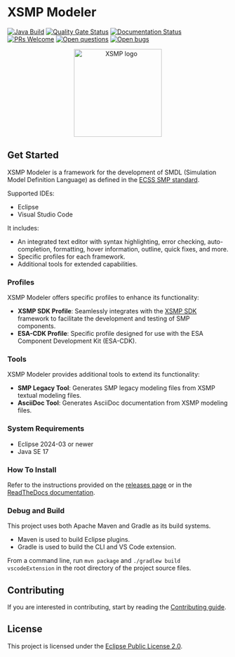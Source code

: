 # XSMP Modeler

[![Java Build](https://github.com/ThalesGroup/xsmp-modeler-core/actions/workflows/build.yml/badge.svg)](https://github.com/ThalesGroup/xsmp-modeler-core/actions/workflows/build.yml)
[![Quality Gate Status](https://sonarcloud.io/api/project_badges/measure?project=ThalesGroup_xsmp-modeler-core&metric=alert_status)](https://sonarcloud.io/summary/new_code?id=ThalesGroup_xsmp-modeler-core)
[![Documentation Status](https://readthedocs.org/projects/xsmp-modeler/badge/?version=latest)](https://xsmp-modeler.readthedocs.io/en/latest/?badge=latest)
[![PRs Welcome](https://img.shields.io/badge/PRs-welcome-brightgreen.svg?style=flat-curved)](https://github.com/ThalesGroup/xsmp-modeler-core/labels/help%20wanted)
[![Open questions](https://img.shields.io/badge/Open-questions-blue.svg?style=flat-curved)](https://github.com/ThalesGroup/xsmp-modeler-core/discussions)
[![Open bugs](https://img.shields.io/badge/Open-bugs-red.svg?style=flat-curved)](https://github.com/ThalesGroup/xsmp-modeler-core/labels/bug)

<p align="center">
    <picture>
      <source media="(prefers-color-scheme: dark)" width="200" srcset="https://github.com/ThalesGroup/xsmp-modeler-core/raw/main/docs/images/xsmp_logo_dark.svg">
      <source media="(prefers-color-scheme: light)" width="200" srcset="https://github.com/ThalesGroup/xsmp-modeler-core/raw/main/docs/images/xsmp_logo_light.svg">
      <img alt="XSMP logo" width="200" src="https://github.com/ThalesGroup/xsmp-modeler-core/raw/main/docs/images/xsmp_logo_light.svg">
    </picture>
</p>

## Get Started

XSMP Modeler is a framework for the development of SMDL (Simulation Model Definition Language) as defined in the [ECSS SMP standard](https://ecss.nl/standard/ecss-e-st-40-07c-simulation-modelling-platform-2-march-2020/).

Supported IDEs:
- Eclipse
- Visual Studio Code

It includes:
- An integrated text editor with syntax highlighting, error checking, auto-completion, formatting, hover information, outline, quick fixes, and more.
- Specific profiles for each framework.
- Additional tools for extended capabilities.

### Profiles

XSMP Modeler offers specific profiles to enhance its functionality:

- **XSMP SDK Profile**: Seamlessly integrates with the [XSMP SDK](https://github.com/ThalesGroup/xsmp-sdk) framework to facilitate the development and testing of SMP components.
- **ESA-CDK Profile**: Specific profile designed for use with the ESA Component Development Kit (ESA-CDK).

### Tools

XSMP Modeler provides additional tools to extend its functionality:

- **SMP Legacy Tool**: Generates SMP legacy modeling files from XSMP textual modeling files.
- **AsciiDoc Tool**: Generates AsciiDoc documentation from XSMP modeling files.

### System Requirements

- Eclipse 2024-03 or newer
- Java SE 17

### How To Install

Refer to the instructions provided on the [releases page](https://github.com/ThalesGroup/xsmp-modeler-core/releases) or in the [ReadTheDocs documentation](https://xsmp-modeler.readthedocs.io).

### Debug and Build

This project uses both Apache Maven and Gradle as its build systems.

- Maven is used to build Eclipse plugins.
- Gradle is used to build the CLI and VS Code extension.

From a command line, run `mvn package` and `./gradlew build vscodeExtension` in the root directory of the project source files.

## Contributing

If you are interested in contributing, start by reading the [Contributing guide](/CONTRIBUTING.md).

## License

This project is licensed under the [Eclipse Public License 2.0](http://www.eclipse.org/legal/epl-2.0/).
